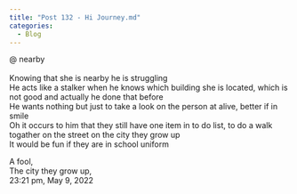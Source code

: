 ```yaml
---
title: "Post 132 - Hi Journey.md"
categories:
  - Blog
---
```


@ nearby <br/>
<br/>
Knowing that she is nearby he is struggling <br/>
He acts like a stalker when he knows which building she is located, which is not good and actually he done that before <br/>
He wants nothing but just to take a look on the person at alive, better if in smile <br/>
Oh it occurs to him that they still have one item in to do list, to do a walk togather on the street on the city they grow up <br/>
It would be fun if they are in school uniform <br/>


A fool,<br/>
The city they grow up,<br/>
23:21 pm, May 9, 2022<br/>

<script src="https://utteranc.es/client.js"
        repo="serendipityinlife/serendipityinlife.github.io"
        issue-term="pathname"
        theme="github-light"
        crossorigin="anonymous"
        async>
</script>
